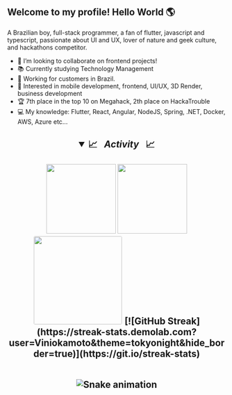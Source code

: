 ## Welcome to my profile! Hello World :earth_americas: 

A Brazilian boy, full-stack programmer, a fan of flutter, javascript and typescript, passionate about UI and UX, lover of nature and geek culture, and hackathons competitor.

- 👯 I’m looking to collaborate on frontend projects!
- 📚 Currently studying Technology Management
- 🚧 Working for customers in Brazil.
- 💬 Interested in mobile development, frontend, UI/UX, 3D Render, business development
- 🏆 7th place in the top 10 on Megahack, 2th place on HackaTrouble
- 💻 My knowledge: Flutter, React, Angular, NodeJS, Spring, .NET, Docker, AWS, Azure etc...

<h2 align="center">
<details open>
  <summary>📈&ensp; <i>Activity</i> &ensp;📈</summary>
  <br>
  <img height="160em" src="https://github-readme-stats-viniokamoto.vercel.app/api?username=viniokamoto&show_icons=true&theme=tokyonight&include_all_commits=true&count_private=true">
  <img height="160em" src="https://github-readme-stats-viniokamoto.vercel.app/api/top-langs/?username=viniokamoto&layout=compact&langs_count=6&theme=tokyonight">

  <img style="border: 1px solid white; border-radius: 4px;" height="203px" src="https://github-readme-stats-viniokamoto.vercel.app/api?username=viniokamoto&show_icons=true&custom_title=viniokamoto's%20Github%20Stats&theme=tokyonight&hide_border=true">
  [![GitHub Streak](https://streak-stats.demolab.com?user=Viniokamoto&theme=tokyonight&hide_border=true)](https://git.io/streak-stats)
  <br><br>

  ![Snake animation](https://github.com/viniokamoto/viniokamoto/blob/output/github-snake-dark.svg)
  <br><br>
</details>
<br>
